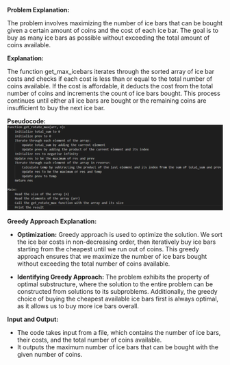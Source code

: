 **Problem Explanation:**

The problem involves maximizing the number of ice bars that can be bought given a certain amount of coins and the cost of each ice bar. The goal is to buy as many ice bars as possible without exceeding the total amount of coins available.


**Explanation:**

The function get_max_icebars iterates through the sorted array of ice bar costs and checks if each cost is less than or equal to the total number of coins available. If the cost is affordable, it deducts the cost from the total number of coins and increments the count of ice bars bought. This process continues until either all ice bars are bought or the remaining coins are insufficient to buy the next ice bar.


**Pseudocode:**
![Logo](https://github.com/PolisettiVinayKiran/OATCP/blob/main/RotateFunction/assets/Screenshot%202024-03-19%20165622.png)

**Greedy Approach Explanation:**

- **Optimization:** Greedy approach is used to optimize the solution. We sort the ice bar costs in non-decreasing order, then iteratively buy ice bars starting from the cheapest until we run out of coins. This greedy approach ensures that we maximize the number of ice bars bought without exceeding the total number of coins available.

- **Identifying Greedy Approach:** The problem exhibits the property of optimal substructure, where the solution to the entire problem can be constructed from solutions to its subproblems. Additionally, the greedy choice of buying the cheapest available ice bars first is always optimal, as it allows us to buy more ice bars overall.

**Input and Output:**

- The code takes input from a file, which contains the number of ice bars, their costs, and the total number of coins available.
- It outputs the maximum number of ice bars that can be bought with the given number of coins.